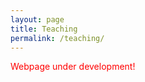 ```yaml
---
layout: page
title: Teaching
permalink: /teaching/
---
```


<span style="color:red;">Webpage under development!</span>
